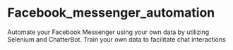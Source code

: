 # Facebook_messenger_automation
Automate your Facebook Messenger using your own data by utilizing Selenium and ChatterBot. Train your own data to facilitate chat interactions
